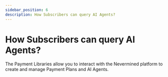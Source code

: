 ```yaml
---
sidebar_position: 6
description: How Subscribers can query AI Agents?
---
```


# How Subscribers can query AI Agents?

The Payment Libraries allow you to interact with the Nevermined platform to create and manage Payment Plans and AI Agents.
